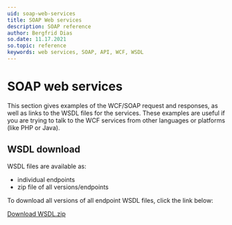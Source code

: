 ```yaml
---
uid: soap-web-services
title: SOAP Web services
description: SOAP reference
author: Bergfrid Dias
so.date: 11.17.2021
so.topic: reference
keywords: web services, SOAP, API, WCF, WSDL
---
```


# SOAP web services

This section gives examples of the WCF/SOAP request and responses, as well as links to the WSDL files for the services. These examples are useful if you are trying to talk to the WCF services from other languages or platforms (like PHP or Java).

## WSDL download

WSDL files are available as:

* individual endpoints
* zip file of all versions/endpoints

To download all versions of all endpoint WSDL files, click the link below:

<a href="../../assets/downloads/wsdl.zip" download>Download WSDL.zip</a>
